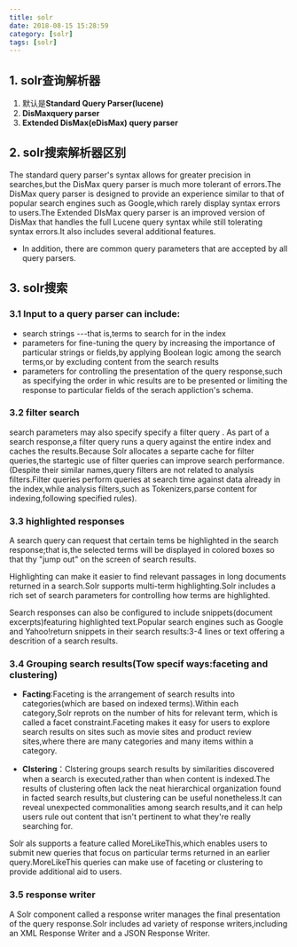 ```yaml
---
title: solr
date: 2018-08-15 15:28:59
category: [solr]
tags: [solr]
---
```


## 1. solr查询解析器

1. 默认是**Standard Query Parser(lucene)**
2. **DisMaxquery parser**
3. **Extended DisMax(eDisMax) query parser**

## 2. solr搜索解析器区别

The standard query parser's syntax allows for greater precision in searches,but the DisMax query parser is much more tolerant of errors.The DisMax query parser is designed	to provide an experience similar to that of popular search engines such as Google,which	rarely display syntax errors to users.The Extended DIsMax query parser is an improved version of DisMax that handles the full Lucene query syntax while still tolerating syntax	errors.It also includes several additional features.
		
* In addition, there are common query parameters that are accepted by all query parsers.
		
## 3. solr搜索

### 3.1 Input to a query parser can include:

- search strings ---that is,terms to search for in the index
- parameters for fine-tuning the query by increasing the importance of particular strings or fields,by applying Boolean logic among the search terms,or by excluding content from the search results
- parameters for controlling the presentation of the query response,such as specifying the order in whic results are to be presented or limiting the response to particular fields of the serach appliction's schema.
		
### 3.2 filter search 
	
search parameters may also specify specify a filter query . As part of a search response,a filter query runs a query against the entire index and caches the results.Because Solr allocates a separte cache for filter queries,the startegic use of filter queries can improve search performance.(Despite their similar names,query filters are not related to analysis filters.Filter queries perform queries at search time against data already in the index,while analysis filters,such as Tokenizers,parse content for indexing,following specified rules).
		
### 3.3 highlighted responses 

A search query can request that certain tems be highlighted in the search response;that is,the selected terms will be displayed in colored boxes so that thy "jump out" on the screen of search results.

Highlighting can make it easier to find relevant passages in long documents returned in a search.Solr supports multi-term highlighting.Solr includes a rich set of search parameters for controlling how terms are highlighted.
		
Search responses can also be configured to include snippets(document excerpts)featuring highlighted text.Popular search engines such as Google and Yahoo!return snippets in their search results:3-4 lines or text offering a descrition of a search results.
		

### 3.4 Grouping search results(Tow specif ways:faceting and clustering)

- **Facting**:Faceting is the arrangement of search results into categories(which are based on indexed terms).Within each category,Solr reprots on the number of hits for relevant term, which is called a facet constraint.Faceting makes it easy for users to explore search results on sites such as movie sites and product review sites,where there are many categories and many items within a category.
		
- **Clstering**：Clstering groups search results by similarities discovered when a search is executed,rather than when content is indexed.The results of clustering often lack the neat hierarchical organization found in facted search results,but clustering can be useful nonetheless.It can reveal unexpected commonalities among search results,and it can help users rule out content that isn't pertinent to what they're really searching for.
		
Solr als supports a feature called MoreLikeThis,which enables users to submit new queries that focus on particular terms returned in an earlier query.MoreLikeThis queries can make use of faceting or clustering to provide additional aid to users.
			
### 3.5 response writer

A Solr component called a response writer manages the final presentation of the query response.Solr includes ad variety of response writers,including an XML Response Writer and a JSON Response Writer.